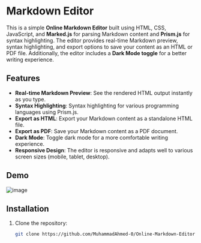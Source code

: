 # Markdown Editor

This is a simple **Online Markdown Editor** built using HTML, CSS, JavaScript, and **Marked.js** for parsing Markdown content and **Prism.js** for syntax highlighting. The editor provides real-time Markdown preview, syntax highlighting, and export options to save your content as an HTML or PDF file. Additionally, the editor includes a **Dark Mode toggle** for a better writing experience.

## Features

- **Real-time Markdown Preview**: See the rendered HTML output instantly as you type.
- **Syntax Highlighting**: Syntax highlighting for various programming languages using Prism.js.
- **Export as HTML**: Export your Markdown content as a standalone HTML file.
- **Export as PDF**: Save your Markdown content as a PDF document.
- **Dark Mode**: Toggle dark mode for a more comfortable writing experience.
- **Responsive Design**: The editor is responsive and adapts well to various screen sizes (mobile, tablet, desktop).

## Demo

![image](https://github.com/user-attachments/assets/8cf8b130-fd45-4348-8283-d6825f62df3a)


## Installation

1. Clone the repository:
   ```bash
   git clone https://github.com/MuhammadAhmed-0/Online-Markdown-Editor.git
